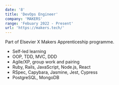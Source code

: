 ```yaml
---
date: '8'
title: 'DevOps Engineer'
company: 'MAKERS'
range: 'Febuary 2022 - Present'
url: 'https://makers.tech/'
---
```


Part of Elsevier X Makers Apprenticeship programme.

- Self-led learning
- OOP, TDD, MVC, DDD
- Agile/XP, group work and pairing
- Ruby, Rails, JavaScript, Node.js, React
- RSpec, Capybara, Jasmine, Jest, Cypress
- PostgreSQL, MongoDB
